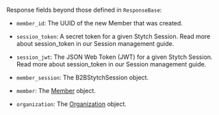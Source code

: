 Response fields beyond those defined in `ResponseBase`:

- `member_id`: The UUID of the new Member that was created.

- `session_token`: A secret token for a given Stytch Session. Read more about session_token in our Session management guide.

- `session_jwt`: The JSON Web Token (JWT) for a given Stytch Session. Read more about session_token in our Session management guide.

- `member_session`: The B2BStytchSession object.

- `member`: The [Member](https://stytch.com/docs/b2b/api/member-object) object.

- `organization`: The [Organization](https://stytch.com/docs/b2b/api/organization-object) object.